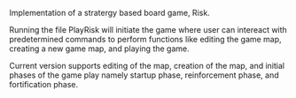 Implementation of a stratergy based board game, Risk.

Running the file PlayRisk will initiate the game where user can intereact with predetermined commands to perform functions like editing the game map, creating a new game map, and playing the game.

Current version supports editing of the map, creation of the map, and initial phases of the game play namely startup phase, reinforcement phase, and fortification phase.
